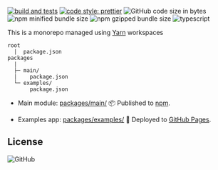 [![build and tests](https://github.com/amiroff157/reactjs-use-form/actions/workflows/ubuntu_node.yml/badge.svg)](https://github.com/amiroff157/reactjs-use-form/actions/workflows/ubuntu_node.yml)
[![code style: prettier](https://img.shields.io/badge/code_style-prettier-ff69b4.svg)](https://github.com/prettier/prettier)
![GitHub code size in bytes](https://img.shields.io/github/languages/code-size/amiroff157/reactjs-use-form?label=repo%20size)
![npm minified bundle size](https://img.shields.io/bundlephobia/min/reactjs-use-form?label=minified)
![npm gzipped bundle size](https://img.shields.io/bundlephobia/minzip/reactjs-use-form?label=gzipped)
![typescript](https://img.shields.io/npm/types/reactjs-use-form?label=with)

This is a monorepo managed using [Yarn](https://github.com/yarnpkg/yarn) workspaces

```
root
  |  package.json
packages
  |
  ├─ main/
  |    package.json
  └─ examples/
       package.json
```
* Main module: [packages/main/](https://github.com/amiroff157/reactjs-use-form/tree/main/packages/main) 📦 Published to [npm](https://www.npmjs.com/package/reactjs-use-form).

* Examples app: [packages/examples/](https://github.com/amiroff157/reactjs-use-form/tree/main/packages/examples) 🚀 Deployed to [GitHub Pages](https://amiroff157.github.io/reactjs-use-form).

## License

![GitHub](https://img.shields.io/github/license/amiroff157/reactjs-use-form?color=blue)
